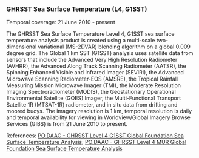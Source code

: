 ### GHRSST Sea Surface Temperature (L4, G1SST)
Temporal coverage: 21 June 2010 - present

The GHRSST Sea Surface Temperature Level 4, G1SST sea surface temperature analysis product is created using a multi-scale two-dimensional variational (MS-2DVAR) blending algorithm on a global 0.009 degree grid. The Global 1 km SST (G1SST) analysis uses satellite data from sensors that include the Advanced Very High Resolution Radiometer (AVHRR), the Advanced Along Track Scanning Radiometer (AATSR), the Spinning Enhanced Visible and Infrared Imager (SEVIRI), the Advanced Microwave Scanning Radiometer-EOS (AMSRE), the Tropical Rainfall Measuring Mission Microwave Imager (TMI), the Moderate Resolution Imaging Spectroradiometer (MODIS), the Geostationary Operational Environmental Satellite (GOES) Imager, the Multi-Functional Transport Satellite 1R (MTSAT-1R) radiometer, and in situ data from drifting and moored buoys. The imagery resolution is 1 km, temporal resolution is daily and temporal availability for viewing in Worldview/Global Imagery Browse Services (GIBS) is from 21 June 2010 to present.

References: [PO.DAAC - GHRSST Level 4 G1SST Global Foundation Sea Surface Temperature Analysis](https://podaac.jpl.nasa.gov/dataset/JPL_OUROCEAN-L4UHfnd-GLOB-G1SST); [PO.DAAC - GHRSST Level 4 MUR Global Foundation Sea Surface Temperature Analysis](https://podaac.jpl.nasa.gov/dataset/JPL-L4UHfnd-GLOB-MUR)
